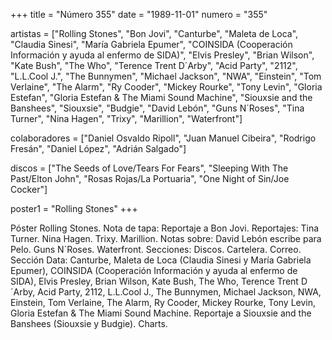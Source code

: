 +++
title = "Número 355"
date = "1989-11-01"
numero = "355"

artistas = ["Rolling Stones", "Bon Jovi", "Canturbe", "Maleta de Loca", "Claudia Sinesi", "María Gabriela Epumer", "COINSIDA (Cooperación Información y ayuda al enfermo de SIDA)", "Elvis Presley", "Brian Wilson", "Kate Bush", "The Who", "Terence Trent D´Arby", "Acid Party", "2112", "L.L.Cool J.", "The Bunnymen", "Michael Jackson", "NWA", "Einstein", "Tom Verlaine", "The Alarm", "Ry Cooder", "Mickey Rourke", "Tony Levin", "Gloria Estefan", "Gloria Estefan & The Miami Sound Machine", "Siouxsie and the Banshees", "Siouxsie", "Budgie", "David Lebón", "Guns N´Roses", "Tina Turner", "Nina Hagen", "Trixy", "Marillion",  "Waterfront"]

colaboradores = ["Daniel Osvaldo Ripoll", "Juan Manuel Cibeira", "Rodrigo Fresán", "Daniel López", "Adrián Salgado"]

discos = ["The Seeds of Love/Tears For Fears", "Sleeping With The Past/Elton John", "Rosas Rojas/La Portuaria", "One Night of Sin/Joe Cocker"]

poster1 = "Rolling Stones"
+++

Póster Rolling Stones. 
Nota de tapa: Reportaje a Bon Jovi. 
Reportajes: 
Tina Turner. Nina Hagen. Trixy. Marillion. 
Notas sobre:
David Lebón escribe para Pelo. 
Guns N´Roses. 
Waterfront.
Secciones: 
Discos. Cartelera. Correo.
Sección Data: Canturbe, Maleta de Loca (Claudia Sinesi y María Gabriela Epumer), COINSIDA (Cooperación Información y ayuda al enfermo de SIDA), Elvis Presley, Brian Wilson, Kate Bush, The Who, Terence Trent D´Arby, Acid Party, 2112, L.L.Cool J., The Bunnymen, Michael Jackson, NWA, Einstein, Tom Verlaine, The Alarm, Ry Cooder, Mickey Rourke, Tony Levin, Gloria Estefan & The Miami Sound Machine. Reportaje a Siouxsie and the Banshees (Siouxsie y Budgie). 
Charts. 
